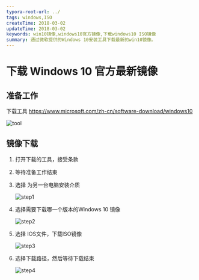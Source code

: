 ```yaml
---
typora-root-url: ../
tags: windows,ISO
createTime: 2018-03-02
updateTime: 2018-03-02
keywords: win10镜像,windows10官方镜像,下载windows10 ISO镜像
summary: 通过微软提供的Windows 10安装工具下载最新的win10镜像。
---
```


# 下载 Windows 10 官方最新镜像

## 准备工作

下载工具 https://www.microsoft.com/zh-cn/software-download/windows10

![tool](/images/os/windows/2/tool.png)

## 镜像下载

1. 打开下载的工具，接受条款

2. 等待准备工作结束

3. 选择 为另一台电脑安装介质

   ![step1](/images/os/windows/2/step1.png)

4. 选择需要下载哪一个版本的Windows 10 镜像

   ![step2](/images/os/windows/2/step2.png)

5. 选择 IOS文件，下载ISO镜像

   ![step3](/images/os/windows/2/step3.png)

6. 选择下载路径，然后等待下载结束

   ![step4](/images/os/windows/2/step4.png)